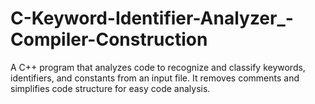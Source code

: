 # C-Keyword-Identifier-Analyzer_-Compiler-Construction
A C++ program that analyzes code to recognize and classify keywords, identifiers, and constants from an input file. It removes comments and simplifies code structure for easy code analysis.
